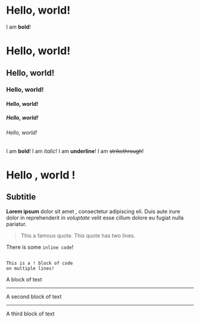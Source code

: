 # Hello, world!

I am **bold**!

# Hello, world!
## Hello, world!
### Hello, world!
#### Hello, world!
##### Hello, world!
###### Hello, world!

I am **bold**!
I am *italic*!
I am __underline__!
I am ~~strikethrough~~!

# Hello , world !
## Subtitle
**Lorem ipsum** dolor sit amet
, consectetur adipiscing eli. Duis
aute irure dolor in reprehenderit
in *voluptate* velit esse cillum
dolore eu fugiat nulla pariatur.

> This a famous quote.
> This quote has two lines.

There is some `inline code`!

```

This is a ! block of code 
on multiple lines!

```

A block of text

---

A second block of
text

---

A third block of text